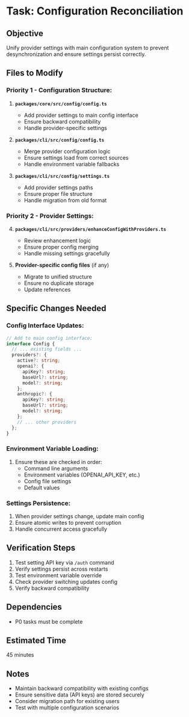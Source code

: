 # Task: Configuration Reconciliation

## Objective
Unify provider settings with main configuration system to prevent desynchronization and ensure settings persist correctly.

## Files to Modify

### Priority 1 - Configuration Structure:
1. **`packages/core/src/config/config.ts`**
   - Add provider settings to main config interface
   - Ensure backward compatibility
   - Handle provider-specific settings

2. **`packages/cli/src/config/config.ts`**
   - Merge provider configuration logic
   - Ensure settings load from correct sources
   - Handle environment variable fallbacks

3. **`packages/cli/src/config/settings.ts`**
   - Add provider settings paths
   - Ensure proper file structure
   - Handle migration from old format

### Priority 2 - Provider Settings:
4. **`packages/cli/src/providers/enhanceConfigWithProviders.ts`**
   - Review enhancement logic
   - Ensure proper config merging
   - Handle missing settings gracefully

5. **Provider-specific config files** (if any)
   - Migrate to unified structure
   - Ensure no duplicate storage
   - Update references

## Specific Changes Needed

### Config Interface Updates:
```typescript
// Add to main config interface:
interface Config {
  // ... existing fields ...
  providers?: {
    active?: string;
    openai?: {
      apiKey?: string;
      baseUrl?: string;
      model?: string;
    };
    anthropic?: {
      apiKey?: string;
      baseUrl?: string;
      model?: string;
    };
    // ... other providers
  };
}
```

### Environment Variable Loading:
1. Ensure these are checked in order:
   - Command line arguments
   - Environment variables (OPENAI_API_KEY, etc.)
   - Config file settings
   - Default values

### Settings Persistence:
1. When provider settings change, update main config
2. Ensure atomic writes to prevent corruption
3. Handle concurrent access gracefully

## Verification Steps
1. Test setting API key via `/auth` command
2. Verify settings persist across restarts
3. Test environment variable override
4. Check provider switching updates config
5. Verify backward compatibility

## Dependencies
- P0 tasks must be complete

## Estimated Time
45 minutes

## Notes
- Maintain backward compatibility with existing configs
- Ensure sensitive data (API keys) are stored securely
- Consider migration path for existing users
- Test with multiple configuration scenarios